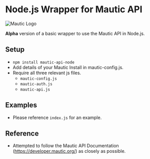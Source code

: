 # Node.js Wrapper for Mautic API

![Mautic Logo](https://avatars2.githubusercontent.com/u/5257677?s=200&v=4 "Mautic Logo")

**Alpha** version of a basic wrapper to use the Mautic API in Node.js.

## Setup

  - `npm install mautic-api-node`
  - Add details of your Mautic Install in mautic-config.js.
  - Require all three relevant js files.
    - `mautic-config.js`
    - `mautic-auth.js`
    - `mautic-api.js`

## Examples

  - Please reference `index.js` for an example.

## Reference

  - Attempted to follow the Mautic API Documentation (https://developer.mautic.org/) as closely as possible.